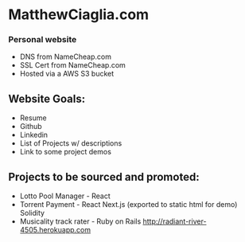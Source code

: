 # MatthewCiaglia.com
### Personal website
* DNS from NameCheap.com
* SSL Cert from NameCheap.com
* Hosted via a AWS S3 bucket

## Website Goals:
* Resume
* Github
* Linkedin
* List of Projects w/ descriptions
* Link to some project demos

## Projects to be sourced and promoted:
* Lotto Pool Manager - React
* Torrent Payment - React Next.js (exported to static html for demo) Solidity
* Musicality track rater - Ruby on Rails http://radiant-river-4505.herokuapp.com
